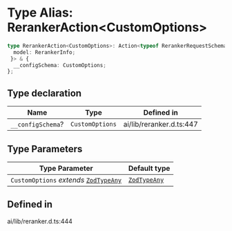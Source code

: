# Type Alias: RerankerAction\<CustomOptions\>

```ts
type RerankerAction<CustomOptions>: Action<typeof RerankerRequestSchema, typeof RerankerResponseSchema, {
  model: RerankerInfo;
 }> & {
  __configSchema: CustomOptions;
};
```

## Type declaration

| Name | Type | Defined in |
| ------ | ------ | ------ |
| `__configSchema`? | `CustomOptions` | ai/lib/reranker.d.ts:447 |

## Type Parameters

| Type Parameter | Default type |
| ------ | ------ |
| `CustomOptions` *extends* [`ZodTypeAny`](../namespaces/z/type-aliases/ZodTypeAny.md) | [`ZodTypeAny`](../namespaces/z/type-aliases/ZodTypeAny.md) |

## Defined in

ai/lib/reranker.d.ts:444

